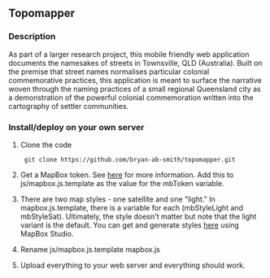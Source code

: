 ## Topomapper

### Description

As part of a larger research project, this mobile friendly web application documents the namesakes of streets in Townsville, QLD (Australia). Built on the premise that street names normalises particular colonial commemorative practices, this application is meant to surface the narrative woven through the naming practices of a small regional Queensland city as a demonstration of the powerful colonial commemoration written into the cartography of settler communities.

### Install/deploy on your own server

1. Clone the code

    ``` git clone https://github.com/bryan-ab-smith/topomapper.git```

2. Get a MapBox token. See [here](https://docs.mapbox.com/help/how-mapbox-works/access-tokens/) for more information. Add this to js/mapbox.js.template as the value for the mbToken variable.

3. There are two map styles - one satellite and one "light." In mapbox.js.template, there is a variable for each (mbStyleLight and mbStyleSat). Ultimately, the style doesn't matter but note that the light variant is the default. You can get and generate styles [here](https://www.mapbox.com/mapbox-studio/) using MapBox Studio.

4. Rename js/mapbox.js.template mapbox.js

5. Upload everything to your web server and everything should work.